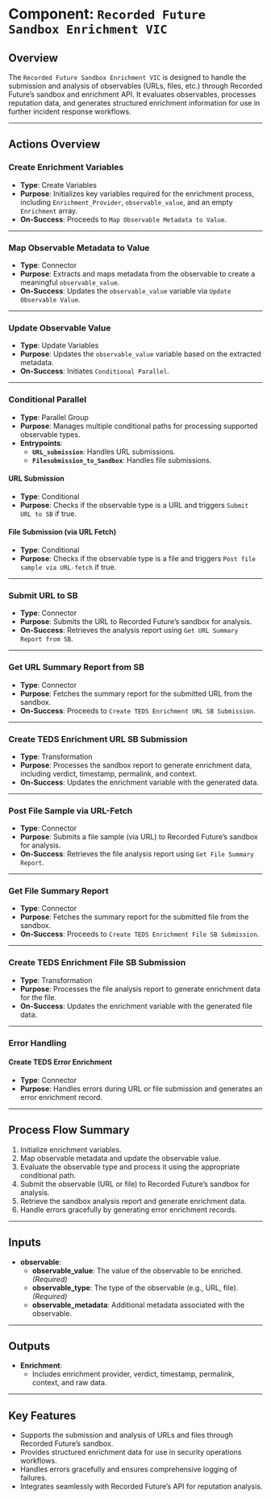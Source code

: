# Component: `Recorded Future Sandbox Enrichment VIC`

## Overview

The `Recorded Future Sandbox Enrichment VIC` is designed to handle the submission and analysis of observables (URLs, files, etc.) through Recorded Future’s sandbox and enrichment API. It evaluates observables, processes reputation data, and generates structured enrichment information for use in further incident response workflows.

---

## Actions Overview

### **Create Enrichment Variables**
- **Type**: Create Variables  
- **Purpose**: Initializes key variables required for the enrichment process, including `Enrichment_Provider`, `observable_value`, and an empty `Enrichment` array.  
- **On-Success**: Proceeds to `Map Observable Metadata to Value`.

---

### **Map Observable Metadata to Value**
- **Type**: Connector  
- **Purpose**: Extracts and maps metadata from the observable to create a meaningful `observable_value`.  
- **On-Success**: Updates the `observable_value` variable via `Update Observable Value`.

---

### **Update Observable Value**
- **Type**: Update Variables  
- **Purpose**: Updates the `observable_value` variable based on the extracted metadata.  
- **On-Success**: Initiates `Conditional Parallel`.

---

### **Conditional Parallel**
- **Type**: Parallel Group  
- **Purpose**: Manages multiple conditional paths for processing supported observable types.  
- **Entrypoints**:
  - **`URL_submission`**: Handles URL submissions.
  - **`Filesubmission_to_Sandbox`**: Handles file submissions.

#### **URL Submission**
- **Type**: Conditional  
- **Purpose**: Checks if the observable type is a URL and triggers `Submit URL to SB` if true.

#### **File Submission (via URL Fetch)**
- **Type**: Conditional  
- **Purpose**: Checks if the observable type is a file and triggers `Post file sample via URL-fetch` if true.

---

### **Submit URL to SB**
- **Type**: Connector  
- **Purpose**: Submits the URL to Recorded Future’s sandbox for analysis.  
- **On-Success**: Retrieves the analysis report using `Get URL Summary Report from SB`.

---

### **Get URL Summary Report from SB**
- **Type**: Connector  
- **Purpose**: Fetches the summary report for the submitted URL from the sandbox.  
- **On-Success**: Proceeds to `Create TEDS Enrichment URL SB Submission`.

---

### **Create TEDS Enrichment URL SB Submission**
- **Type**: Transformation  
- **Purpose**: Processes the sandbox report to generate enrichment data, including verdict, timestamp, permalink, and context.  
- **On-Success**: Updates the enrichment variable with the generated data.

---

### **Post File Sample via URL-Fetch**
- **Type**: Connector  
- **Purpose**: Submits a file sample (via URL) to Recorded Future’s sandbox for analysis.  
- **On-Success**: Retrieves the file analysis report using `Get File Summary Report`.

---

### **Get File Summary Report**
- **Type**: Connector  
- **Purpose**: Fetches the summary report for the submitted file from the sandbox.  
- **On-Success**: Proceeds to `Create TEDS Enrichment File SB Submission`.

---

### **Create TEDS Enrichment File SB Submission**
- **Type**: Transformation  
- **Purpose**: Processes the file analysis report to generate enrichment data for the file.  
- **On-Success**: Updates the enrichment variable with the generated file data.

---

### **Error Handling**
#### **Create TEDS Error Enrichment**
- **Type**: Connector  
- **Purpose**: Handles errors during URL or file submission and generates an error enrichment record.  

---

## Process Flow Summary

1. Initialize enrichment variables.  
2. Map observable metadata and update the observable value.  
3. Evaluate the observable type and process it using the appropriate conditional path.  
4. Submit the observable (URL or file) to Recorded Future’s sandbox for analysis.  
5. Retrieve the sandbox analysis report and generate enrichment data.  
6. Handle errors gracefully by generating error enrichment records.  

---

## Inputs

- **observable**:  
  - **observable_value**: The value of the observable to be enriched. *(Required)*  
  - **observable_type**: The type of the observable (e.g., URL, file). *(Required)*  
  - **observable_metadata**: Additional metadata associated with the observable.

---

## Outputs

- **Enrichment**:  
  - Includes enrichment provider, verdict, timestamp, permalink, context, and raw data.

---

## Key Features

- Supports the submission and analysis of URLs and files through Recorded Future’s sandbox.  
- Provides structured enrichment data for use in security operations workflows.  
- Handles errors gracefully and ensures comprehensive logging of failures.  
- Integrates seamlessly with Recorded Future’s API for reputation analysis.
